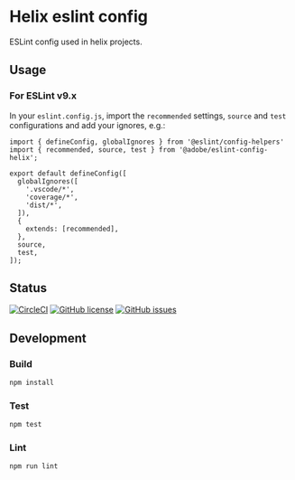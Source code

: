 # Helix eslint config

ESLint config used in helix projects.

## Usage

### For ESLint v9.x

In your `eslint.config.js`, import the `recommended` settings, `source` and `test` configurations and add your ignores, e.g.:

```
import { defineConfig, globalIgnores } from '@eslint/config-helpers'
import { recommended, source, test } from '@adobe/eslint-config-helix';

export default defineConfig([
  globalIgnores([
    '.vscode/*',
    'coverage/*',
    'dist/*',
  ]),
  {
    extends: [recommended],
  },
  source,
  test,
]);
```

## Status

[![CircleCI](https://img.shields.io/circleci/project/github/adobe/helix-eslint-config.svg)](https://circleci.com/gh/adobe/helix-eslint-config)
[![GitHub license](https://img.shields.io/github/license/adobe/helix-eslint-config.svg)](https://github.com/adobe/helix-eslint-config/blob/main/LICENSE.txt)
[![GitHub issues](https://img.shields.io/github/issues/adobe/helix-eslint-config.svg)](https://github.com/adobe/helix-eslint-config/issues)

## Development


### Build

```bash
npm install
```

### Test

```bash
npm test
```

### Lint

```bash
npm run lint
```
